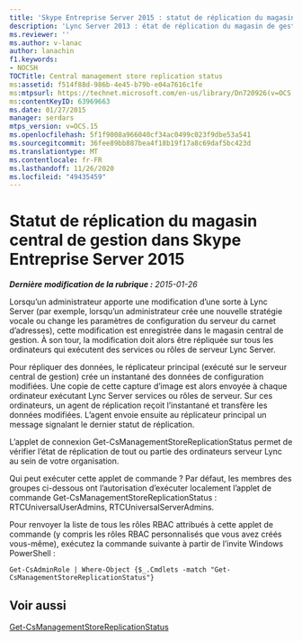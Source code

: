 ```yaml
---
title: 'Skype Entreprise Server 2015 : statut de réplication du magasin central de gestion'
description: 'Lync Server 2013 : état de réplication du magasin de gestion central.'
ms.reviewer: ''
ms.author: v-lanac
author: lanachin
f1.keywords:
- NOCSH
TOCTitle: Central management store replication status
ms:assetid: f514f88d-986b-4e45-b79b-e04a7616c1fe
ms:mtpsurl: https://technet.microsoft.com/en-us/library/Dn720926(v=OCS.15)
ms:contentKeyID: 63969663
ms.date: 01/27/2015
manager: serdars
mtps_version: v=OCS.15
ms.openlocfilehash: 5f1f9008a966040cf34ac0499c023f9dbe53a541
ms.sourcegitcommit: 36fee89bb887bea4f18b19f17a8c69daf5bc423d
ms.translationtype: MT
ms.contentlocale: fr-FR
ms.lasthandoff: 11/26/2020
ms.locfileid: "49435459"
---
```

# <a name="central-management-store-replication-status-in-lync-server-2013"></a>Statut de réplication du magasin central de gestion dans Skype Entreprise Server 2015

<div data-xmlns="http://www.w3.org/1999/xhtml">

<div class="topic" data-xmlns="http://www.w3.org/1999/xhtml" data-msxsl="urn:schemas-microsoft-com:xslt" data-cs="https://msdn.microsoft.com/">

<div data-asp="https://msdn2.microsoft.com/asp">



</div>

<div id="mainSection">

<div id="mainBody">

<span> </span>

_**Dernière modification de la rubrique :** 2015-01-26_

Lorsqu’un administrateur apporte une modification d’une sorte à Lync Server (par exemple, lorsqu’un administrateur crée une nouvelle stratégie vocale ou change les paramètres de configuration du serveur du carnet d’adresses), cette modification est enregistrée dans le magasin central de gestion. À son tour, la modification doit alors être répliquée sur tous les ordinateurs qui exécutent des services ou rôles de serveur Lync Server.

Pour répliquer des données, le réplicateur principal (exécuté sur le serveur central de gestion) crée un instantané des données de configuration modifiées. Une copie de cette capture d’image est alors envoyée à chaque ordinateur exécutant Lync Server services ou rôles de serveur. Sur ces ordinateurs, un agent de réplication reçoit l’instantané et transfère les données modifiées. L’agent envoie ensuite au réplicateur principal un message signalant le dernier statut de réplication.

L’applet de connexion Get-CsManagementStoreReplicationStatus permet de vérifier l’état de réplication de tout ou partie des ordinateurs serveur Lync au sein de votre organisation.

Qui peut exécuter cette applet de commande ? Par défaut, les membres des groupes ci-dessous ont l’autorisation d’exécuter localement l’applet de commande Get-CsManagementStoreReplicationStatus : RTCUniversalUserAdmins, RTCUniversalServerAdmins.

Pour renvoyer la liste de tous les rôles RBAC attribués à cette applet de commande (y compris les rôles RBAC personnalisés que vous avez créés vous-même), exécutez la commande suivante à partir de l’invite Windows PowerShell :

    Get-CsAdminRole | Where-Object {$_.Cmdlets -match "Get-CsManagementStoreReplicationStatus"}

<div>

## <a name="see-also"></a>Voir aussi


[Get-CsManagementStoreReplicationStatus](https://docs.microsoft.com/powershell/module/skype/Get-CsManagementStoreReplicationStatus)  
  

</div>

</div>

<span> </span>

</div>

</div>

</div>

